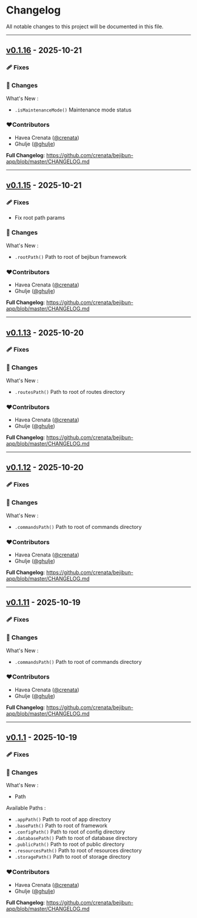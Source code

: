 # Changelog
All notable changes to this project will be documented in this file.

---

## [v0.1.16](https://github.com/crenata/bejibun-app/compare/v0.1.15...v0.1.16) - 2025-10-21

### 🩹 Fixes

### 📖 Changes
What's New :
- `.isMaintenanceMode()` Maintenance mode status

### ❤️Contributors
- Havea Crenata ([@crenata](https://github.com/crenata))
- Ghulje ([@ghulje](https://github.com/ghulje))

**Full Changelog**: https://github.com/crenata/bejibun-app/blob/master/CHANGELOG.md

---

## [v0.1.15](https://github.com/crenata/bejibun-app/compare/v0.1.13...v0.1.15) - 2025-10-21

### 🩹 Fixes
- Fix root path params

### 📖 Changes
What's New :
- `.rootPath()` Path to root of bejibun framework

### ❤️Contributors
- Havea Crenata ([@crenata](https://github.com/crenata))
- Ghulje ([@ghulje](https://github.com/ghulje))

**Full Changelog**: https://github.com/crenata/bejibun-app/blob/master/CHANGELOG.md

---

## [v0.1.13](https://github.com/crenata/bejibun-app/compare/v0.1.12...v0.1.13) - 2025-10-20

### 🩹 Fixes

### 📖 Changes
What's New :
- `.routesPath()` Path to root of routes directory

### ❤️Contributors
- Havea Crenata ([@crenata](https://github.com/crenata))
- Ghulje ([@ghulje](https://github.com/ghulje))

**Full Changelog**: https://github.com/crenata/bejibun-app/blob/master/CHANGELOG.md

---

## [v0.1.12](https://github.com/crenata/bejibun-app/compare/v0.1.11...v0.1.12) - 2025-10-20

### 🩹 Fixes

### 📖 Changes
What's New :
- `.commandsPath()` Path to root of commands directory

### ❤️Contributors
- Havea Crenata ([@crenata](https://github.com/crenata))
- Ghulje ([@ghulje](https://github.com/ghulje))

**Full Changelog**: https://github.com/crenata/bejibun-app/blob/master/CHANGELOG.md

---

## [v0.1.11](https://github.com/crenata/bejibun-app/compare/v0.1.1...v0.1.11) - 2025-10-19

### 🩹 Fixes

### 📖 Changes
What's New :
- `.commandsPath()` Path to root of commands directory

### ❤️Contributors
- Havea Crenata ([@crenata](https://github.com/crenata))
- Ghulje ([@ghulje](https://github.com/ghulje))

**Full Changelog**: https://github.com/crenata/bejibun-app/blob/master/CHANGELOG.md

---

## [v0.1.1](https://github.com/crenata/bejibun-app/compare/v0.1.1...v0.1.1) - 2025-10-19

### 🩹 Fixes

### 📖 Changes
What's New :
- Path

Available Paths :
- `.appPath()` Path to root of app directory
- `.basePath()` Path to root of framework
- `.configPath()` Path to root of config directory
- `.databasePath()` Path to root of database directory
- `.publicPath()` Path to root of public directory
- `.resourcesPath()` Path to root of resources directory
- `.storagePath()` Path to root of storage directory

### ❤️Contributors
- Havea Crenata ([@crenata](https://github.com/crenata))
- Ghulje ([@ghulje](https://github.com/ghulje))

**Full Changelog**: https://github.com/crenata/bejibun-app/blob/master/CHANGELOG.md